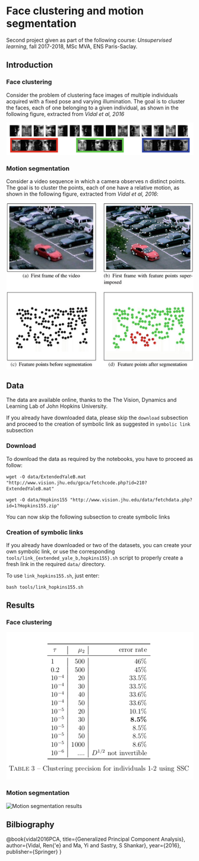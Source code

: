 # Face clustering and motion segmentation

Second project given as part of the following course: *Unsupervised learning*, fall 2017-2018, MSc MVA, ENS Paris-Saclay.

## Introduction

### Face clustering

Consider the problem of clustering face images of multiple individuals acquired with a fixed pose and varying illumination. The goal is to cluster the faces, each of one belonging to a given individual, as shown in the following figure, extracted from _Vidal et al, 2016_

![Face clustering example](images/face_clustering.png)

### Motion segmentation

Consider a video sequence in which a camera observes n distinct points. The goal is to cluster the points, each of one have a relative motion, as shown in the following figure, extracted from _Vidal et al, 2016_:

![Motion segmentation example](images/motion_segmentation.png)

## Data

The data are available online, thanks to the The Vision, Dynamics and Learning Lab of John Hopkins University.

If you already have downloaded data, please skip the `download` subsection and proceed to the creation of symbolic link as suggested in `symbolic link` subsection

### Download

To download the data as required by the notebooks, you have to proceed as follow:

```
wget -O data/ExtendedYaleB.mat "http://www.vision.jhu.edu/gpca/fetchcode.php?id=210?ExtendedYaleB.mat"
```

```
wget -O data/Hopkins155 "http://www.vision.jhu.edu/data/fetchdata.php?id=1?Hopkins155.zip"
```

You can now skip the following subsection to create symbolic links

### Creation of symbolic links

If you already have downloaded or two of the datasets, you can create your own symbolic link, or use the corresponding `tools/link_{extended_yale_b,hopkins155}.sh` script to properly create a fresh link in the required `data/` directory.

To use `link_hopkins155.sh`, just enter:
```
bash tools/link_hopkins155.sh
```

## Results

### Face clustering

![Face clustering resultst](images/res_face_clustering.png)

### Motion segmentation

![Motion segmentation results](images/res_motion_segmentation.png)


## Bilbiography

@book{vidal2016PCA,
	title={Generalized Principal Component Analysis},
	author={Vidal, Ren{\'e} and Ma, Yi and Sastry, S Shankar},
	year={2016},
	publisher={Springer}
}

